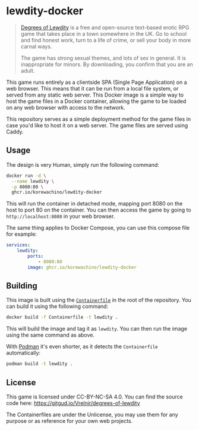 # lewdity-docker

> [Degrees of Lewdity] is a free and open-source text-based erotic RPG game that takes place in a town somewhere in the UK. Go to school and find honest work, turn to a life of crime, or sell your body in more carnal ways.
>
> The game has strong sexual themes, and lots of sex in general. It is inappropriate for minors. By downloading, you confirm that you are an adult.

This game runs entirely as a clientside SPA (Single Page Application) on a web browser. This means that it can be run from a local file system, or served from any static web server. This Docker image is a simple way to host the game files in a Docker container, allowing the game to be loaded on any web browser with access to the network.

This repository serves as a simple deployment method for the game files in case you'd like to host it on a web server. The game files are served using Caddy.

## Usage

The design is very Human, simply run the following command:

```bash
docker run -d \
  --name lewdity \
  -p 8080:80 \
  ghcr.io/korewachino/lewdity-docker
```

This will run the container in detached mode, mapping port 8080 on the host to port 80 on the container. You can then access the game by going to `http://localhost:8080` in your web browser.

The same thing applies to Docker Compose, you can use this compose file for example:

```yaml
services:
    lewdity:
        ports:
            - 8080:80
        image: ghcr.io/korewachino/lewdity-docker
```

## Building

This image is built using the [`Containerfile`](Containerfile) in the root of the repository. You can build it using the following command:

```bash
docker build -f Containerfile -t lewdity .
```

This will build the image and tag it as `lewdity`. You can then run the image using the same command as above.

With [Podman](https://podman.io/) it's even shorter, as it detects the `Containerfile` automatically:

```bash
podman build -t lewdity .
```

## License

This game is licensed under CC-BY-NC-SA 4.0. You can find the source code here: <https://gitgud.io/Vrelnir/degrees-of-lewdity>

The Containerfiles are under the Unlicense, you may use them for any purpose or as reference for your own web projects.

[Degrees of Lewdity]: https://www.vrelnir.com/
